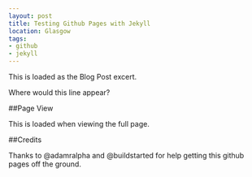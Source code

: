 ```yaml
---
layout: post
title: Testing Github Pages with Jekyll
location: Glasgow
tags:
- github
- jekyll
---
```


This is loaded as the Blog Post excert.

<a name="more"></a>

Where would this line appear?

<!--excerpt-->

##Page View

This is loaded when viewing the full page.

##Credits

Thanks to @adamralpha and @buildstarted for help getting this github pages off the ground.
